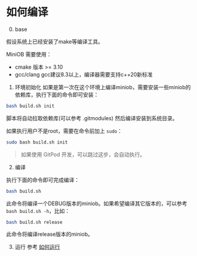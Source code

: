 # 如何编译

0. base

假设系统上已经安装了make等编译工具。

MiniOB 需要使用：
- cmake 版本 >= 3.10
- gcc/clang gcc建议8.3以上，编译器需要支持c++20新标准

1. 环境初始化
如果是第一次在这个环境上编译miniob，需要安装一些miniob的依赖库，执行下面的命令即可安装：
```bash
bash build.sh init
```
脚本将自动拉取依赖库(可以参考 .gitmodules) 然后编译安装到系统目录。

如果执行用户不是root，需要在命令前加上 `sudo`：
```bash
sudo bash build.sh init
```

> 如果使用 GitPod 开发，可以跳过这步，会自动执行。


2. 编译

执行下面的命令即可完成编译：
```bash
bash build.sh
```

此命令将编译一个DEBUG版本的miniob。如果希望编译其它版本的，可以参考 `bash build.sh -h`，比如：
```bash
bash build.sh release
```

此命令将编译release版本的miniob。

3. 运行
参考 [如何运行](how_to_run.md)
